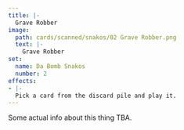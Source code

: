 ```yaml
---
title: |-
  Grave Robber
image: 
  path: cards/scanned/snakos/02 Grave Robber.png
  text: |-
    Grave Robber
set:
  name: Da Bomb Snakos
  number: 2
effects: 
- |-
  Pick a card from the discard pile and play it.
---
```

Some actual info about this thing TBA.
